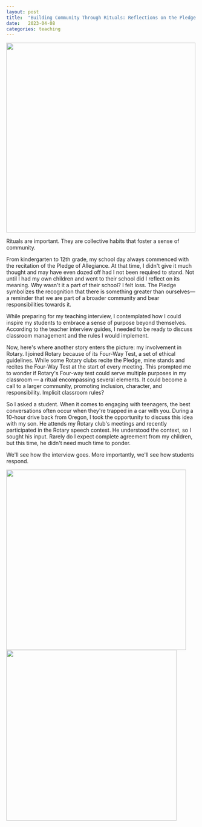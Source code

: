 ```yaml
---
layout: post
title:  "Building Community Through Rituals: Reflections on the Pledge and Rotary's Four-Way Test"
date:   2023-04-08
categories: teaching
---
```




<img src="https://rotarydistrict6600.org/wp-content/uploads/2018/04/4-Way-Test-1.png" width="500">

Rituals are important. They are collective habits that foster a sense of community.

From kindergarten to 12th grade, my school day always commenced with the recitation of the Pledge of Allegiance. At that time, I didn't give it much thought and may have even dozed off had I not been required to stand. Not until I had my own children and went to their school did I reflect on its meaning. Why wasn't it a part of their school? I felt loss. The Pledge symbolizes the recognition that there is something greater than ourselves—a reminder that we are part of a broader community and bear responsibilities towards it.

While preparing for my teaching interview, I contemplated how I could inspire my students to embrace a sense of purpose beyond themselves. According to the teacher interview guides, I needed to be ready to discuss classroom management and the rules I would implement.

Now, here's where another story enters the picture: my involvement in Rotary. I joined Rotary because of its Four-Way Test, a set of ethical guidelines. While some Rotary clubs recite the Pledge, mine stands and recites the Four-Way Test at the start of every meeting. This prompted me to wonder if Rotary's Four-way test could serve multiple purposes in my classroom — a ritual encompassing several elements. It could become a call to a larger community, promoting inclusion, character, and responsibility. Implicit classroom rules?

So I asked a student. When it comes to engaging with teenagers, the best conversations often occur when they're trapped in a car with you. During a 10-hour drive back from Oregon, I took the opportunity to discuss this idea with my son. He attends my Rotary club's meetings and recently participated in the Rotary speech contest. He understood the context, so I sought his input. Rarely do I expect complete agreement from my children, but this time, he didn't need much time to ponder.

We'll see how the interview goes. More importantly, we'll see how students respond.

<a href="https://portal.clubrunner.ca/50085/stories/peaceful-schools-and-4-way-test-programs"><img src="https://clubrunner.blob.core.windows.net/00000050085/Images/Peaceful-Schools-4-Way-Test.jpg" height="475"></a>
<a href="https://rotarydistrict7030.org/stories/reflections-on-the-four-way-test"><img src="https://i.pinimg.com/originals/cf/a3/d6/cfa3d6dab4626aaff483a531e4681c69.png" height="450"></a>
